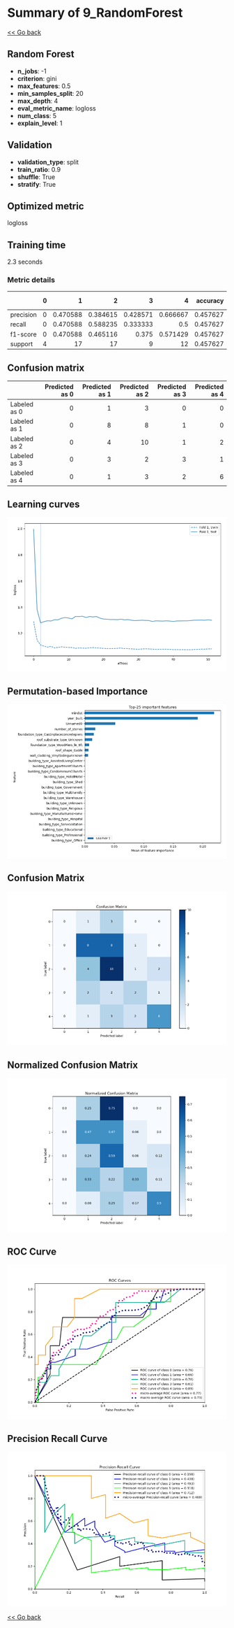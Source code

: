 # Summary of 9_RandomForest

[<< Go back](../README.md)


## Random Forest
- **n_jobs**: -1
- **criterion**: gini
- **max_features**: 0.5
- **min_samples_split**: 20
- **max_depth**: 4
- **eval_metric_name**: logloss
- **num_class**: 5
- **explain_level**: 1

## Validation
 - **validation_type**: split
 - **train_ratio**: 0.9
 - **shuffle**: True
 - **stratify**: True

## Optimized metric
logloss

## Training time

2.3 seconds

### Metric details
|           |   0 |         1 |         2 |        3 |         4 |   accuracy |   macro avg |   weighted avg |   logloss |
|:----------|----:|----------:|----------:|---------:|----------:|-----------:|------------:|---------------:|----------:|
| precision |   0 |  0.470588 |  0.384615 | 0.428571 |  0.666667 |   0.457627 |    0.390088 |       0.447383 |    1.2795 |
| recall    |   0 |  0.470588 |  0.588235 | 0.333333 |  0.5      |   0.457627 |    0.378431 |       0.457627 |    1.2795 |
| f1-score  |   0 |  0.470588 |  0.465116 | 0.375    |  0.571429 |   0.457627 |    0.376427 |       0.443036 |    1.2795 |
| support   |   4 | 17        | 17        | 9        | 12        |   0.457627 |   59        |      59        |    1.2795 |


## Confusion matrix
|              |   Predicted as 0 |   Predicted as 1 |   Predicted as 2 |   Predicted as 3 |   Predicted as 4 |
|:-------------|-----------------:|-----------------:|-----------------:|-----------------:|-----------------:|
| Labeled as 0 |                0 |                1 |                3 |                0 |                0 |
| Labeled as 1 |                0 |                8 |                8 |                1 |                0 |
| Labeled as 2 |                0 |                4 |               10 |                1 |                2 |
| Labeled as 3 |                0 |                3 |                2 |                3 |                1 |
| Labeled as 4 |                0 |                1 |                3 |                2 |                6 |

## Learning curves
![Learning curves](learning_curves.png)

## Permutation-based Importance
![Permutation-based Importance](permutation_importance.png)
## Confusion Matrix

![Confusion Matrix](confusion_matrix.png)


## Normalized Confusion Matrix

![Normalized Confusion Matrix](confusion_matrix_normalized.png)


## ROC Curve

![ROC Curve](roc_curve.png)


## Precision Recall Curve

![Precision Recall Curve](precision_recall_curve.png)



[<< Go back](../README.md)
